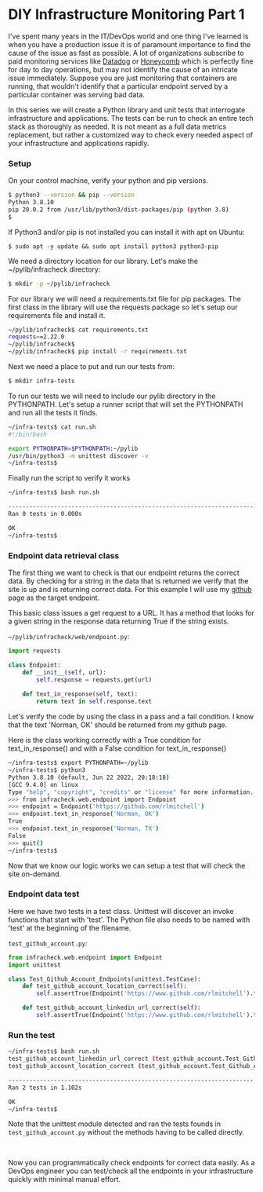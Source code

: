 # DIY Infrastructure Monitoring Part 1

I've spent many years in the IT/DevOps world and one thing I've learned is when you have a production issue it is of paramount importance to find the cause of the issue as fast as possible.  A lot of organizations subscribe to paid monitoring services like [Datadog](https://www.datadoghq.com/) or [Honeycomb](https://www.honeycomb.io/) which is perfectly fine for day to day operations, but may not identify the cause of an intricate issue immediately.   Suppose you are just monitoring that containers are running, that wouldn't identify that a particular endpoint served by a particular container was serving bad data. 

In this series we will create a Python library and unit tests that interrogate infrastructure and applications.  The tests can be run to check an entire tech stack as thoroughly as needed.  It is not meant as a full data metrics replacement, but rather a customized way to check every needed aspect of your infrastructure and applications rapidly.  


### Setup
On your control machine, verify your python and pip versions.  
```bash
$ python3 --version && pip --version 
Python 3.8.10
pip 20.0.2 from /usr/lib/python3/dist-packages/pip (python 3.8)
$ 
```

If Python3 and/or pip is not installed you can install it with apt on Ubuntu:
```
$ sudo apt -y update && sudo apt install python3 python3-pip 
```

We need a directory location for our library.  Let's make the ~/pylib/infracheck directory:
```bash
$ mkdir -p ~/pylib/infracheck
```

For our library we will need a requirements.txt file for pip packages.  The first class in the library will use the requests package so let's setup our requirements file and install it. 
```bash
~/pylib/infracheck$ cat requirements.txt 
requests==2.22.0
~/pylib/infracheck$
~/pylib/infracheck$ pip install -r requirements.txt 
```

Next we need a place to put and run our tests from:
```bash
$ mkdir infra-tests 
```

To run our tests we will need to include our pylib directory in the PYTHONPATH.  Let's setup a runner script that will set the PYTHONPATH and run all the tests it finds.
```bash
~/infra-tests$ cat run.sh 
#!/bin/bash

export PYTHONPATH=$PYTHONPATH:~/pylib
/usr/bin/python3 -m unittest discover -v 
~/infra-tests$ 
```

Finally run the script to verify it works
```bash
~/infra-tests$ bash run.sh 

----------------------------------------------------------------------
Ran 0 tests in 0.000s

OK
~/infra-tests$
```

### Endpoint data retrieval class
The first thing we want to check is that our endpoint returns the correct data.  By checking for a string in the data that is returned we verify that the site is up and is returning correct data.  For this example I will use my [github](https://github.com/rlmitchell) page as the target endpoint.

This basic class issues a get request to a URL.  It has a method that looks for a given string in the response data returning True if the string exists.

`~/pylib/infracheck/web/endpoint.py`:
```python
import requests

class Endpoint:
    def __init__(self, url):
        self.response = requests.get(url) 
    
    def text_in_response(self, text):
        return text in self.response.text 
```

Let's verify the code by using the class in a pass and a fail condition.  I know that the text 'Norman, OK' should be returned from my github page.

Here is the class working correctly with a True condition for text_in_response() and with a False condition for text_in_response()

```bash
~/infra-tests$ export PYTHONPATH=~/pylib 
~/infra-tests$ python3 
Python 3.8.10 (default, Jun 22 2022, 20:18:18) 
[GCC 9.4.0] on linux
Type "help", "copyright", "credits" or "license" for more information.
>>> from infracheck.web.endpoint import Endpoint
>>> endpoint = Endpoint('https://github.com/rlmitchell')
>>> endpoint.text_in_response('Norman, OK') 
True
>>> endpoint.text_in_response('Norman, TX') 
False
>>> quit()
~/infra-tests$ 
```

Now that we know our logic works we can setup a test that will check the site on-demand.

### Endpoint data test
Here we have two tests in a test class.  Unittest will discover an invoke functions that start with 'test'.  The Python file also needs to be named with 'test' at the beginning of the filename.

`test_github_account.py`:
```python
from infracheck.web.endpoint import Endpoint
import unittest

class Test_Github_Account_Endpoints(unittest.TestCase):
    def test_github_account_location_correct(self):
        self.assertTrue(Endpoint('https://www.github.com/rlmitchell').text_in_response('Norman, OK'))

    def test_github_account_linkedin_url_correct(self):
        self.assertTrue(Endpoint('https://www.github.com/rlmitchell').text_in_response('https://www.linkedin.com/in/rob-mitchell-a5b0575/'))
```

### Run the test
```bash
~/infra-tests$ bash run.sh 
test_github_account_linkedin_url_correct (test_github_account.Test_Github_Account_Endpoints) ... ok
test_github_account_location_correct (test_github_account.Test_Github_Account_Endpoints) ... ok

----------------------------------------------------------------------
Ran 2 tests in 1.102s

OK
~/infra-tests$
```
Note that the unittest module detected and ran the tests founds in `test_github_account.py` without the methods having to be called directly. 

&nbsp;

Now you can programmatically check endpoints for correct data easily.  As a DevOps engineer you can test/check all the endpoints in your infrastructure quickly with minimal manual effort.



